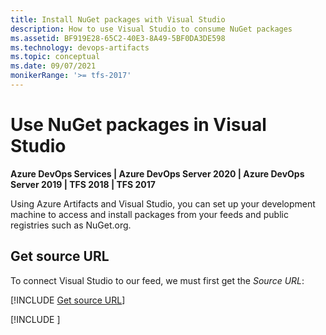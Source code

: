 ```yaml
---
title: Install NuGet packages with Visual Studio
description: How to use Visual Studio to consume NuGet packages
ms.assetid: BF919E28-65C2-40E3-8A49-5BF0DA3DE598
ms.technology: devops-artifacts
ms.topic: conceptual
ms.date: 09/07/2021
monikerRange: '>= tfs-2017'
---
```


# Use NuGet packages in Visual Studio

**Azure DevOps Services | Azure DevOps Server 2020 | Azure DevOps Server 2019 | TFS 2018 | TFS 2017**

Using Azure Artifacts and Visual Studio, you can set up your development machine to access and install packages from your feeds and public registries such as NuGet.org. 

## Get source URL

To connect Visual Studio to our feed, we must first get the *Source URL*:

[!INCLUDE [Get source URL](nuget-consume-endpoint.md)]

[!INCLUDE [](../includes/nuget/consume.md)]
